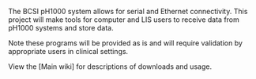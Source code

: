 The BCSI pH1000 system allows for serial and Ethernet connectivity.  This project will make tools for computer and LIS users to receive data from pH1000 systems and store data.

Note these programs will be provided as is and will require validation by appropriate users in clinical settings.

View the [Main wiki] for descriptions of downloads and usage.

